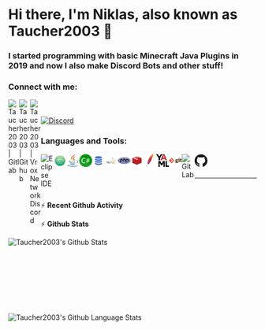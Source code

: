 # Hi there, I'm Niklas, also known as Taucher2003 👋

### I started programming with basic Minecraft Java Plugins in 2019 and now I also make Discord Bots and other stuff!

### Connect with me:

[<img align="left" alt="Taucher2003 | Gitlab" width="22px" src="https://cdn.jsdelivr.net/npm/simple-icons@v3/icons/gitlab.svg" />][gitlab]
[<img align="left" alt="Taucher2003 | Github" width="22px" src="https://cdn.jsdelivr.net/npm/simple-icons@v3/icons/github.svg" />][github]
[<img align="left" alt="Taucher2003 | Vrox Network Discord" width="22px" src="https://cdn.jsdelivr.net/npm/simple-icons@v3/icons/discord.svg" />][vroxdiscord]
<br>
<br>
[![Discord](https://img.shields.io/discord/482597261696696341?color=7289DA&label=Vrox%20Network&logo=discord&style=for-the-badge)][vroxdiscord]
<br />

### Languages and Tools:

<img align="left" alt="Eclipse IDE" width="26px" src="https://cdn.discordapp.com/app-assets/413038514616139786/637687446519283735.png" />
<img align="left" alt="Atom" width="26px" src="https://raw.githubusercontent.com/github/explore/80688e429a7d4ef2fca1e82350fe8e3517d3494d/topics/atom/atom.png" />
<p>
<img align="left" alt="Java" width="26px" src="https://raw.githubusercontent.com/github/explore/80688e429a7d4ef2fca1e82350fe8e3517d3494d/topics/java/java.png" />
<img align="left" alt="C#" width="26px" src="https://raw.githubusercontent.com/github/explore/80688e429a7d4ef2fca1e82350fe8e3517d3494d/topics/csharp/csharp.png" />
<img align="left" alt="SQL" width="26px" src="https://raw.githubusercontent.com/github/explore/80688e429a7d4ef2fca1e82350fe8e3517d3494d/topics/sql/sql.png" />
<img align="left" alt="MySQL" width="26px" src="https://raw.githubusercontent.com/github/explore/80688e429a7d4ef2fca1e82350fe8e3517d3494d/topics/mysql/mysql.png" />
<img align="left" alt="PHP" width="26px" src="https://raw.githubusercontent.com/github/explore/80688e429a7d4ef2fca1e82350fe8e3517d3494d/topics/php/php.png" />
<img align="left" alt="Redis" width="26px" src="https://raw.githubusercontent.com/github/explore/80688e429a7d4ef2fca1e82350fe8e3517d3494d/topics/redis/redis.png" />
<img align="left" alt="Maven" width="26px" src="https://raw.githubusercontent.com/github/explore/80688e429a7d4ef2fca1e82350fe8e3517d3494d/topics/maven/maven.png" />
<img align="left" alt="YAML" width="26px" src="https://raw.githubusercontent.com/github/explore/80688e429a7d4ef2fca1e82350fe8e3517d3494d/topics/yaml/yaml.png" />
<p>
<img align="left" alt="Git" width="26px" src="https://raw.githubusercontent.com/github/explore/80688e429a7d4ef2fca1e82350fe8e3517d3494d/topics/git/git.png" />
<a href="https://gitlab.com/Taucher2003"><img align="left" alt="GitLab" width="26px" src="https://cdn.discordapp.com/avatars/698200431117205605/06e396c824d6796e95d2c78a64e0ecbd.webp" /></a>
<img align="left" alt="GitHub" width="26px" src="https://raw.githubusercontent.com/github/explore/78df643247d429f6cc873026c0622819ad797942/topics/github/github.png" />

<br>
<br>

---
<br>

 ⚡ **Recent Github Activity**
  
<!--START_SECTION:activity-->

<!--END_SECTION:activity-->


 ⚡ **Github Stats**

  <img align="left" alt="Taucher2003's Github Stats" src="https://github-readme-stats.codestackr.vercel.app/api?username=Taucher2003&show_icons=true&hide_border=true" />
  <br>
  <br>
  <br>
  <br>
  <br>
  <br>
  <br>
  <br>
  <br>
  <img align="left" alt="Taucher2003's Github Language Stats" src="https://github-readme-stats.codestackr.vercel.app/api/top-langs/?username=Taucher2003&show_icons=true&hide_border=true" />


[gitlab]: https://gitlab.com/Taucher2003
[github]: https://github.com/Taucher2003
[vroxdiscord]: https://discord.gg/vk5CpBV
